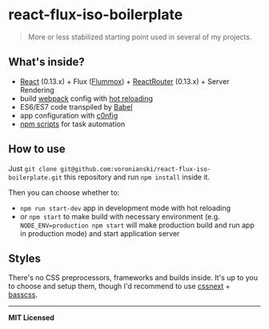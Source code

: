 # react-flux-iso-boilerplate

> More or less stabilized starting point used in several of my projects.

## What's inside?

- [React](http://facebook.github.io/react) (0.13.x) + Flux ([Flummox](http://acdlite.github.io/flummox)) + [ReactRouter](http://rackt.github.io/react-router/tags/v0.13.3.html) (0.13.x) + Server Rendering
- build [webpack](http://webpack.github.io/) config with [hot reloading](http://gaearon.github.io/react-hot-loader)
- ES6/ES7 code transpiled by [Babel](http://babeljs.io)
- app configuration with [c0nfig](https://github.com/voronianski/c0nfig)
- [npm scripts](https://github.com/voronianski/react-flux-iso-boilerplate/blob/master/package.json#L6) for task automation

## How to use

Just `git clone git@github.com:voronianski/react-flux-iso-boilerplate.git` this repository and run `npm install` inside it. 

Then you can choose whether to:

- `npm run start-dev` app in development mode with hot reloading
- or `npm start` to make build with necessary environment (e.g. `NODE_ENV=production npm start` will make production build and run app in production mode) and start application server

## Styles

There's no CSS preprocessors, frameworks and builds inside. It's up to you to choose and setup them, though I'd recommend to use [cssnext](http://cssnext.io) + [basscss](http://www.basscss.com/).

---

**MIT Licensed**
